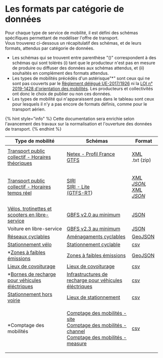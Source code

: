 # Les formats par catégorie de données

Pour chaque type de service de mobilité, il est défini des schémas spécifiques permettant de modéliser l'offre de transport. \
Vous trouverez ci-dessous un récapitulatif des schémas, et de leurs formats, attendus par catégorie de données.&#x20;

* Les schémas qui se trouvent entre parenthèse "()" correspondent à des schémas qui sont tolérés (i) tant que le producteur n'est pas en mesure de produire ou diffuser des données aux schémas attendus, et (ii) souhaités en complément des formats attendus.
* Les types de mobilités précédés d'un astérisque"\*" sont ceux qui ne sont pas couverts par le [Règlement délégué UE-2017/1926](https://eur-lex.europa.eu/legal-content/FR/TXT/PDF/?uri=CELEX:32017R1926\&from=IT) ni la [LOI n° 2019-1428 d'orientation des mobilités](https://www.legifrance.gouv.fr/jorf/id/JORFTEXT000039666574?r=oNh6LT6E8L). Les producteurs et collectivités ont donc le choix de publier ou non ces données.&#x20;
* Les types de mobilité qui n'apparaissent pas dans le tableau sont ceux pour lesquels il n'y a pas encore de formats définis, comme pour le transport aérien.&#x20;

{% hint style="info" %}
Cette documentation sera enrichie selon l'avancement des travaux sur la normalisation et l'ouverture des données de transport.&#x20;
{% endhint %}

| Type de mobilité                                                                                                                                                | Schémas                                                                                                                                                                                                                                                                                                                                                                 | Format                                                                                                                                                                                                                                                                                                            |
| --------------------------------------------------------------------------------------------------------------------------------------------------------------- | ----------------------------------------------------------------------------------------------------------------------------------------------------------------------------------------------------------------------------------------------------------------------------------------------------------------------------------------------------------------------- | ----------------------------------------------------------------------------------------------------------------------------------------------------------------------------------------------------------------------------------------------------------------------------------------------------------------- |
| [Transport public collectif - Horaires théoriques](https://transport.data.gouv.fr/datasets?type=public-transit)                                                 | <p><a href="https://netex-cen.eu">Netex - Profil France</a><br><a href="https://developers.google.com/transit/gtfs?hl=fr">GTFS</a></p>                                                                                                                                                                                                                                  | <p><a href="https://www.w3.org/XML/">XML</a><br>.txt (zip)</p>                                                                                                                                                                                                                                                    |
| [Transport public collectif - Horaires temps réel](https://transport.data.gouv.fr/datasets?type=public-transit\&filter=has\_realtime)                           | <p><a href="https://www.siri-cen.eu">SIRI</a> <br><a href="http://www.normes-donnees-tc.org/wp-content/uploads/2017/01/Proposition-Profil-SIRI-Lite-initial-v1-2.pdf">SIRI - Lite</a><br><a href="https://developers.google.com/transit/gtfs-realtime?hl=fr">(GTFS-RT</a>) </p>                                                                                         | <p><em></em><a href="https://www.w3.org/XML/"><em>XML</em> </a><em></em><br><em></em><a href="https://www.json.org/json-en.html"><em>JSON</em></a><em>,</em> <a href="https://www.w3.org/XML/"><em>XML</em> </a><em></em><br><em></em><a href="https://www.json.org/json-en.html"><em>JSON</em> </a><em></em></p> |
| [Vélos, trotinettes et scooters en libre-service](https://transport.data.gouv.fr/datasets?type=bike-scooter-sharing)                                            | [GBFS v2.0 au minimum](https://github.com/NABSA/gbfs/blob/v2.0/gbfs.md)                                                                                                                                                                                                                                                                                                 | [JSON](https://www.json.org/json-en.html)                                                                                                                                                                                                                                                                         |
| Voiture en libre-service                                                                                                                                        | [GBFS v2.3 au minimum](https://github.com/NABSA/gbfs/blob/v2.3-RC2/gbfs.md)                                                                                                                                                                                                                                                                                             | [JSON](https://www.json.org/json-en.html)                                                                                                                                                                                                                                                                         |
| [Réseaux cyclables ](https://transport.data.gouv.fr/datasets?type=bike-way)                                                                                     | [Aménagaments cyclables](https://schema.data.gouv.fr/etalab/schema-amenagements-cyclables/)                                                                                                                                                                                                                                                                             | [GeoJSON](https://geojson.org)                                                                                                                                                                                                                                                                                    |
| [Stationnement vélo](https://transport.data.gouv.fr/datasets?type=bike-parking)                                                                                 | [Stationnement cyclable](https://schema.data.gouv.fr/etalab/schema-stationnement-cyclable/)                                                                                                                                                                                                                                                                             | [csv](https://docs.python.org/fr/3/library/csv.html)                                                                                                                                                                                                                                                              |
| \*[Zones à faibles émissions](https://transport.data.gouv.fr/datasets?type=low-emission-zones)                                                                  | [Zones à faibles émissions](https://schema.data.gouv.fr/etalab/schema-zfe/)                                                                                                                                                                                                                                                                                             | [GeoJSON](https://geojson.org)                                                                                                                                                                                                                                                                                    |
| [Lieux de covoiturage](https://transport.data.gouv.fr/datasets?type=carpooling-areas)                                                                           | [Lieux de covoiturage](https://app.gitbook.com/o/-MX1J8TSdt2PAqDPtHXz/s/-MX1AXdLCYiy7mmHVEmR/)                                                                                                                                                                                                                                                                          | [csv](https://docs.python.org/fr/3/library/csv.html)                                                                                                                                                                                                                                                              |
| \*[Bornes de recharge pour véhicules éléctriques](https://transport.data.gouv.fr/datasets/fichier-consolide-des-bornes-de-recharge-pour-vehicules-electriques/) | [Infrastructures de recharge pour véhicules éléctriques](https://schema.data.gouv.fr/etalab/schema-irve/)                                                                                                                                                                                                                                                               | [csv](https://docs.python.org/fr/3/library/csv.html)                                                                                                                                                                                                                                                              |
| [Stationnement hors voirie](https://transport.data.gouv.fr/datasets?type=private-parking)                                                                       | [Lieux de stationnement ](https://schema.data.gouv.fr/etalab/schema-stationnement/)                                                                                                                                                                                                                                                                                     | [csv](https://docs.python.org/fr/3/library/csv.html)                                                                                                                                                                                                                                                              |
| \*Comptage des mobilités                                                                                                                                        | <p><a href="https://schema.data.gouv.fr/etalab/schema-comptage-mobilites-site/">Comptage des mobilités - site </a><br><a href="https://schema.data.gouv.fr/etalab/schema-comptage-mobilites-channel/">Comptage des mobilités - channel</a><br><a href="https://schema.data.gouv.fr/etalab/schema-comptage-mobilites-measure/">Comptage des mobilités - measure </a></p> | [csv](https://docs.python.org/fr/3/library/csv.html)                                                                                                                                                                                                                                                              |

